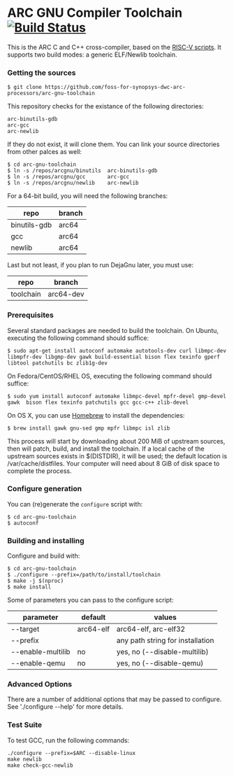 ARC GNU Compiler Toolchain [![Build Status](https://travis-ci.org/foss-for-synopsys-dwc-arc-processors/arc-gnu-toolchain.svg?branch=master)](https://travis-ci.org/foss-for-synopsys-dwc-arc-processors/arc-gnu-toolchain)
=============================

This is the ARC C and C++ cross-compiler, based on the [RISC-V scripts](https://github.com/riscv/riscv-gnu-toolchain). It supports two build modes: a generic ELF/Newlib toolchain.

###  Getting the sources

    $ git clone https://github.com/foss-for-synopsys-dwc-arc-processors/arc-gnu-toolchain

This repository checks for the existance of the following directories:

    arc-binutils-gdb
    arc-gcc
    arc-newlib

If they do not exist, it will clone them. You can link your source directories
from other palces as well:

    $ cd arc-gnu-toolchain
    $ ln -s /repos/arcgnu/binutils  arc-binutils-gdb
    $ ln -s /repos/arcgnu/gcc       arc-gcc
    $ ln -s /repos/arcgnu/newlib    arc-newlib

For a 64-bit build, you will need the following branches:

| repo         | branch |
|--------------|--------|
| binutils-gdb | arc64  |
| gcc          | arc64  |
| newlib       | arc64  |

Last but not least, if you plan to run DejaGnu later, you must use:

| repo         | branch    |
|--------------|-----------|
| toolchain    | arc64-dev |


### Prerequisites

Several standard packages are needed to build the toolchain.  On Ubuntu,
executing the following command should suffice:

    $ sudo apt-get install autoconf automake autotools-dev curl libmpc-dev libmpfr-dev libgmp-dev gawk build-essential bison flex texinfo gperf libtool patchutils bc zlib1g-dev

On Fedora/CentOS/RHEL OS, executing the following command should suffice:

    $ sudo yum install autoconf automake libmpc-devel mpfr-devel gmp-devel gawk  bison flex texinfo patchutils gcc gcc-c++ zlib-devel

On OS X, you can use [Homebrew](http://brew.sh) to install the dependencies:

    $ brew install gawk gnu-sed gmp mpfr libmpc isl zlib

This process will start by downloading about 200 MiB of upstream sources, then
will patch, build, and install the toolchain.  If a local cache of the
upstream sources exists in $(DISTDIR), it will be used; the default location
is /var/cache/distfiles.  Your computer will need about 8 GiB of disk space to
complete the process.

### Configure generation
You can (re)generate the `configure` script with:

    $ cd arc-gnu-toolchain
    $ autoconf

### Building and installing
Configure and build with:

    $ cd arc-gnu-toolchain
    $ ./configure --prefix=/path/to/install/toolchain
    $ make -j $(nproc)
    $ make install
 
Some of parameters you can pass to the configure script:

| parameter         | default   | values                           |
|-------------------|-----------|----------------------------------|
| --target          | arc64-elf | arc64-elf, arc-elf32             |
| --prefix          |           | any path string for installation |
| --enable-multilib | no        | yes, no (--disable-multilib)     |
| --enable-qemu     | no        | yes, no (--disable-qemu)         |

### Advanced Options

There are a number of additional options that may be passed to
configure.  See './configure --help' for more details.

### Test Suite

To test GCC, run the following commands:

    ./configure --prefix=$ARC --disable-linux
    make newlib
    make check-gcc-newlib
